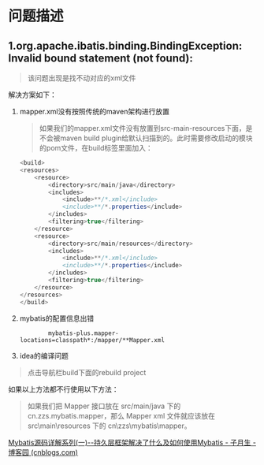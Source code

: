 # 问题描述

## 1.org.apache.ibatis.binding.BindingException: Invalid bound statement (not found):

> 该问题出现是找不动对应的xml文件

解决方案如下：

1. mapper.xml没有按照传统的maven架构进行放置
   
   > 如果我们的mapper.xml文件没有放置到src-main-resources下面，是不会被maven build plugin给默认扫描到的。此时需要修改启动的模块的pom文件，在build标签里面加入：
   
   ```java
   <build>
   <resources>
       <resource>
           <directory>src/main/java</directory>
           <includes>
               <include>**/*.xml</include>
               <include>**/*.properties</include>
           </includes>
           <filtering>true</filtering>
       </resource>
       <resource>
           <directory>src/main/resources</directory>
           <includes>
               <include>**/*.xml</include>
               <include>**/*.properties</include>
           </includes>
           <filtering>true</filtering>
       </resource>
   </resources>
   </build>
   ```

2. mybatis的配置信息出错
   
   ```properties
           mybatis-plus.mapper-locations=classpath*:/mapper/**Mapper.xml
   ```

3. idea的编译问题

> 点击导航栏build下面的rebuild project

如果以上方法都不行使用以下方法：

> 如果我们把 Mapper 接口放在 src/main/java 下的 cn.zzs.mybatis.mapper，那么 Mapper xml 文件就应该放在 src\main\resources 下的 cn\zzs\mybatis\mapper。

[Mybatis源码详解系列(一)--持久层框架解决了什么及如何使用Mybatis - 子月生 - 博客园 (cnblogs.com)](https://www.cnblogs.com/ZhangZiSheng001/p/12603885.html)
